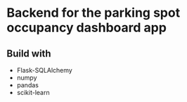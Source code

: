 # Backend for the parking spot occupancy dashboard app

## Build with
- Flask-SQLAlchemy
- numpy
- pandas
- scikit-learn
